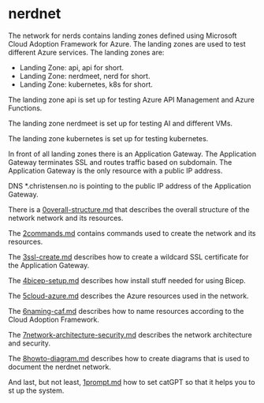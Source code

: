 # nerdnet

The network for nerds contains landing zones defined using Microsoft Cloud Adoption Framework for Azure. The landing zones are used to test different Azure services. The landing zones are:

* Landing Zone: api, api for short.
* Landing Zone: nerdmeet, nerd for short.
* Landing Zone: kubernetes, k8s for short.

The landing zone api is set up for testing Azure API Management and Azure Functions.

The landing zone nerdmeet is set up for testing AI and different VMs.

The landing zone kubernetes is set up for testing kubernetes.

In front of all landing zones there is an Application Gateway. The Application Gateway terminates SSL and routes traffic based on subdomain. The Application Gateway is the only resource with a public IP address.

DNS *.christensen.no is pointing to the public IP address of the Application Gateway.

There is a [0overall-structure.md](0overall-structure.md) that describes the overall structure of the network network and its resources.

The [2commands.md](2commands.md) contains commands used to create the network and its resources.

The [3ssl-create.md](3ssl-create.md) describes how to create a wildcard SSL certificate for the Application Gateway.

The [4bicep-setup.md](4bicep-setup.md) describes how install stuff needed for using Bicep.

The [5cloud-azure.md](5cloud-azure.md) describes the Azure resources used in the network.

The [6naming-caf.md](6naming-caf.md) describes how to name resources according to the Cloud Adoption Framework.

The [7network-architecture-security.md](7network-architecture-security.md) describes the network architecture and security.

The [8howto-diagram.md](8howto-diagram.md) describes how to create diagrams that is used to document the nerdnet network.

And last, but not least, [1prompt.md](1prompt.md) how to set catGPT so that it helps you to st up the system.

